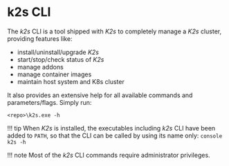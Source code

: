 <!--
SPDX-FileCopyrightText: © 2024 Siemens Healthcare GmbH
SPDX-License-Identifier: MIT
-->

# k2s CLI
The *k2s* CLI is a tool shipped with *K2s* to completely manage a *K2s* cluster, providing features like:

- install/uninstall/upgrade *K2s*
- start/stop/check status of *K2s*
- manage addons
- manage container images
- maintain host system and K8s cluster

It also provides an extensive help for all available commands and parameters/flags. Simply run:
```console
<repo>\k2s.exe -h
```

!!! tip
    When *K2s* is installed, the executables including *k2s* CLI have been added to `PATH`, so that the CLI can be called by using its name only:
    ```console
    k2s -h
    ```

!!! note
    Most of the *k2s* CLI commands require administrator privileges.